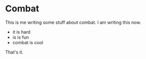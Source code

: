 # Combat

This is me writing some stuff about combat. I am writing this now.

- it is hard
- is is fun
- combat is cool

That's it.
